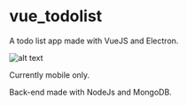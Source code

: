# vue_todolist

A todo list app made with VueJS and Electron.

![alt text](https://i.imgur.com/AE5wjta.png)

Currently mobile only.

Back-end made with NodeJs and MongoDB.
